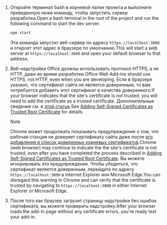 1. <span data-ttu-id="42e20-101">Откройте терминал bash в корневой папке проекта и выполните приведенную ниже команду, чтобы запустить сервер разработки.</span><span class="sxs-lookup"><span data-stu-id="42e20-101">Open a bash terminal in the root of the project and run the following command to start the dev server.</span></span>

    ```bash
    npm start
    ```

    <span data-ttu-id="42e20-102">Эта команда запустит веб-сервер по адресу `https://localhost:3000` и откроет этот адрес в браузере по умолчанию.</span><span class="sxs-lookup"><span data-stu-id="42e20-102">This will start a web server at `https://localhost:3000` and open your default browser to that address.</span></span>

2. <span data-ttu-id="42e20-103">Веб-надстройки Office должны использовать протокол HTTPS, а не HTTP, даже во время разработки.</span><span class="sxs-lookup"><span data-stu-id="42e20-103">Office Web Add-ins should use HTTPS, not HTTP, even when you are developing.</span></span> <span data-ttu-id="42e20-104">Если в браузере указано, что сертификат сайта не является доверенным, то вам потребуется добавить этот сертификат в качестве доверенного.</span><span class="sxs-lookup"><span data-stu-id="42e20-104">If your browser indicates that the site's certificate is not trusted, you will need to add the certificate as a trusted certificate.</span></span> <span data-ttu-id="42e20-105">Дополнительные сведения см. в [этой статье](https://github.com/OfficeDev/generator-office/blob/master/src/docs/ssl.md).</span><span class="sxs-lookup"><span data-stu-id="42e20-105">See [Adding Self-Signed Certificates as Trusted Root Certificate](https://github.com/OfficeDev/generator-office/blob/master/src/docs/ssl.md) for details.</span></span>

    > [!NOTE]
    > <span data-ttu-id="42e20-106">Chrome может продолжать показывать предупреждение о том, что рабочая станция не доверяет сертификату сайта даже после [его добавления в список доверенных корневых сертификатов](https://github.com/OfficeDev/generator-office/blob/master/src/docs/ssl.md).</span><span class="sxs-lookup"><span data-stu-id="42e20-106">Chrome (web browser) may continue to indicate the the site's certificate is not trusted, even after you have completed the process described in [Adding Self-Signed Certificates as Trusted Root Certificate](https://github.com/OfficeDev/generator-office/blob/master/src/docs/ssl.md).</span></span> <span data-ttu-id="42e20-107">Вы можете игнорировать это предупреждение. Чтобы убедиться, что сертификат является доверенным, перейдите по адресу `https://localhost:3000` в Internet Explorer или Microsoft Edge.</span><span class="sxs-lookup"><span data-stu-id="42e20-107">You can disregard this warning in Chrome and can verify that the certificate is trusted by navigating to `https://localhost:3000` in either Internet Explorer or Microsoft Edge.</span></span> 

3. <span data-ttu-id="42e20-108">После того как браузер загрузит страницу надстройки без ошибок сертификата, вы можете проверить надстройку.</span><span class="sxs-lookup"><span data-stu-id="42e20-108">After your browser loads the add-in page without any certificate errors, you're ready test your add-in.</span></span> 
